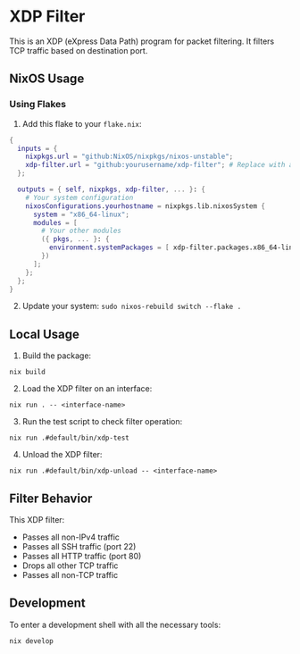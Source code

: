 # XDP Filter

This is an XDP (eXpress Data Path) program for packet filtering. It filters TCP traffic based on destination port.

## NixOS Usage

### Using Flakes

1. Add this flake to your `flake.nix`:

```nix
{
  inputs = {
    nixpkgs.url = "github:NixOS/nixpkgs/nixos-unstable";
    xdp-filter.url = "github:yourusername/xdp-filter"; # Replace with actual repo
  };

  outputs = { self, nixpkgs, xdp-filter, ... }: {
    # Your system configuration
    nixosConfigurations.yourhostname = nixpkgs.lib.nixosSystem {
      system = "x86_64-linux";
      modules = [
        # Your other modules
        ({ pkgs, ... }: {
          environment.systemPackages = [ xdp-filter.packages.x86_64-linux.default ];
        })
      ];
    };
  };
}
```

2. Update your system: `sudo nixos-rebuild switch --flake .`

## Local Usage

1. Build the package:
```
nix build
```

2. Load the XDP filter on an interface:
```
nix run . -- <interface-name>
```

3. Run the test script to check filter operation:
```
nix run .#default/bin/xdp-test
```

4. Unload the XDP filter:
```
nix run .#default/bin/xdp-unload -- <interface-name>
```

## Filter Behavior

This XDP filter:
- Passes all non-IPv4 traffic
- Passes all SSH traffic (port 22)
- Passes all HTTP traffic (port 80)
- Drops all other TCP traffic
- Passes all non-TCP traffic

## Development

To enter a development shell with all the necessary tools:

```
nix develop
``` 